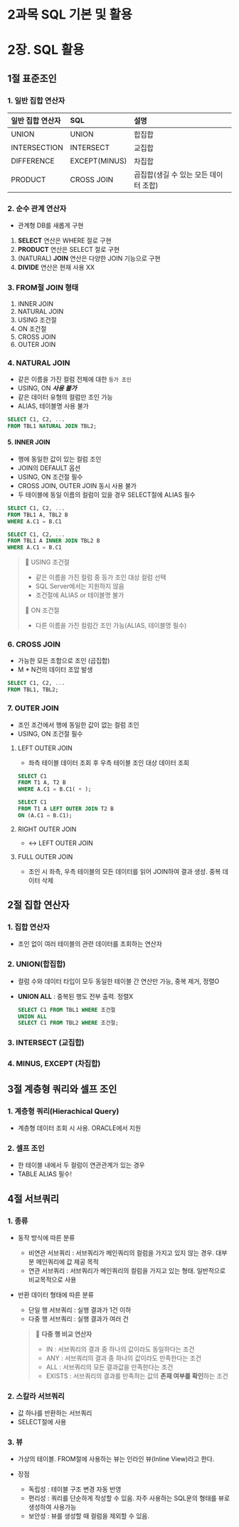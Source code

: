 # 2과목 SQL 기본 및 활용

# 2장. SQL 활용

## 1절 표준조인

### 1. 일반 집합 연산자

| 일반 집합 연산자 | SQL | 설명 |
| :--- | :--- | :---|
| UNION | UNION | 합집합 |
| INTERSECTION | INTERSECT | 교집합 |
| DIFFERENCE | EXCEPT(MINUS) | 차집합 |
| PRODUCT | CROSS JOIN | 곱집합(생길 수 있는 모든 데이터 조합) | 

### 2. 순수 관계 연산자
- 관계형 DB를 새롭게 구현
1. **SELECT** 연산은 WHERE 절로 구현
2. **PRODUCT** 연산은 SELECT 절로 구현
3. (NATURAL) **JOIN** 연산은 다양한 JOIN 기능으로 구현
4. **DIVIDE** 연산은 현재 사용 XX

### 3. FROM절 JOIN 형태
1. INNER JOIN
2. NATURAL JOIN
3. USING 조건절
4. ON 조건절
5. CROSS JOIN
6. OUTER JOIN

### 4. NATURAL JOIN
- 같은 이름을 가진 컬럼 전체에 대한 `등가 조인`
- USING, ON **_사용 불가_**
- 같은 데이터 유형의 컬럼만 조인 가능
- ALIAS, 테이블명 사용 불가

```SQL
SELECT C1, C2, ...
FROM TBL1 NATURAL JOIN TBL2;
```

#### 5. INNER JOIN
- 행에 동일한 값이 있는 컬럼 조인
- JOIN의 DEFAULT 옵션
- USING, ON 조건절 필수
- CROSS JOIN, OUTER JOIN 동시 사용 불가
- 두 테이블에 동일 이름의 컬럼이 있을 경우 SELECT절에 ALIAS 필수

```SQL
SELECT C1, C2, ...
FROM TBL1 A, TBL2 B
WHERE A.C1 = B.C1

SELECT C1, C2, ...
FROM TBL1 A INNER JOIN TBL2 B
WHERE A.C1 = B.C1
```


> 🍕 USING 조건절       
> - 같은 이름을 가진 컬럼 중 등가 조인 대상 컬럼 선택       
> - SQL Server에서는 지원하지 않음      
> - 조건절에 ALIAS or 테이블명 불가     
>
>
> 🍕 ON 조건절      
> - 다른 이름을 가진 컬럼간 조인 가능(ALIAS, 테이블명 필수)     


### 6. CROSS JOIN
- 가능한 모든 조합으로 조인 (곱집합)
- M * N건의 데이터 조압 발생

```SQL
SELECT C1, C2, ...
FROM TBL1, TBL2;
```

### 7. OUTER JOIN
- 조인 조건에서 행에 동일한 값이 없는 컬럼 조인
- USING, ON 조건절 필수


1. LEFT OUTER JOIN
    - 좌측 테이블 데이터 조회 후 우측 테이블 조인 대상 데이터 조회

    ```SQL
    SELECT C1
    FROM T1 A, T2 B
    WHERE A.C1 = B.C1( + );

    SELECT C1
    FROM T1 A LEFT OUTER JOIN T2 B
    ON (A.C1 = B.C1);
    ```

2. RIGHT OUTER JOIN
    - <-> LEFT OUTER JOIN
3. FULL OUTER JOIN
    - 조인 시 좌측, 우측 테이블의 모든 데이터를 읽어 JOIN하여 결과 생성. 중복 데이터 삭제


## 2절 집합 연산자

### 1. 집합 연산자
- 조인 없이 여러 테이블의 관련 데이터를 조회하는 연산자

### 2. UNION(합집합)
- 컬럼 수와 데이터 타입이 모두 동일한 테이블 간 연산만 가능, 중복 제거, 정렬O
- **UNION ALL** : 중복된 행도 전부 출력. 정렬X

    ```SQL
    SELECT C1 FROM TBL1 WHERE 조건절
    UNION ALL
    SELECT C1 FROM TBL2 WHERE 조건절;
    ```

### 3. INTERSECT (교집합)

### 4. MINUS, EXCEPT (차집합)

## 3절 계층형 쿼리와 셀프 조인

### 1. 계층형 쿼리(Hierachical Query)
- 계층형 데이터 조회 시 사용. ORACLE에서 지원

### 2. 셀프 조인
- 한 테이블 내에서 두 컬럼이 연관관계가 있는 경우
- TABLE ALIAS 필수!


## 4절 서브쿼리

### 1. 종류
- 동작 방식에 따른 분류
    - 비연관 서브쿼리 : 서브쿼리가 메인쿼리의 컬럼을 가지고 있지 않는 경우. 대부분 메인쿼리에 값 제공 목적
    - 연관 서브쿼리 : 서브쿼리가 메인쿼리의 컬럼을 가지고 있는 형태. 일반적으로 비교목적으로 사용
- 반환 데이터 형태에 따른 분류
    - 단일 행 서브쿼리 : 실행 결과가 1건 이하
    - 다중 행 서브쿼리 : 실행 결과가 여러 건


    > 🍕 **다중 행 비교 연산자**        
    > - IN : 서브쿼리의 결과 중 하나의 값이라도 동일하다는 조건     
    > - ANY : 서브쿼리의 결과 중 하나의 값이라도 만족한다는 조건        
    > - ALL : 서브쿼리의 모든 결과값을 만족한다는 조건      
    > - EXISTS : 서브쿼리의 결과를 만족하는 값의 **존재 여부를 확인**하는 조건        


### 2. 스칼라 서브쿼리
- 값 하나를 반환하는 서브쿼리
- SELECT절에 사용

### 3. 뷰
- 가상의 테이블. FROM절에 사용하는 뷰는 인라인 뷰(Inline View)라고 한다.


- 장점
    - 독립성 : 테이블 구조 변경 자동 반영
    - 편리성 : 쿼리를 단순하게 작성할 수 있음. 자주 사용하는 SQL문의 형태를 뷰로 생성하여 사용가능
    - 보안성 : 뷰를 생성할 때 컬럼을 제외할 수 있음.
